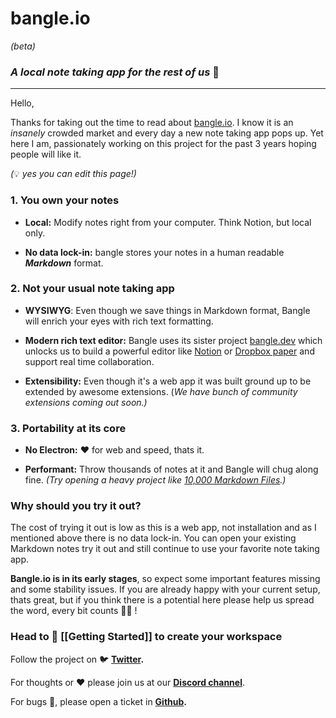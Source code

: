 # **bangle.io**

_(beta)_

### _A local note taking app for the rest of us_ 🐥

---

Hello,

Thanks for taking out the time to read about [bangle.io](https://bangle.io). I know it is an _insanely_ crowded market and every day a new note taking app pops up. Yet here I am, passionately working on this project for the past 3 years hoping people will like it.

_(_:bulb: _yes you can edit this page!)_

### 1. You own your notes

- **Local:** Modify notes right from your computer. Think Notion, but local only.

- **No data lock-in:** bangle stores your notes in a human readable **_Markdown_** format.

### 2. Not your usual note taking app

- **WYSIWYG**: Even though we save things in Markdown format, Bangle will enrich your eyes with rich text formatting.

- **Modern rich text editor:** Bangle uses its sister project [bangle.dev](https://github.com/bangle-io/bangle.dev) which unlocks us to build a powerful editor like [Notion](https://www.notion.so/) or [Dropbox paper](https://www.dropbox.com/paper) and support real time collaboration.

- **Extensibility:** Even though it's a web app it was built ground up to be extended by awesome extensions. (_We have bunch of community extensions coming out soon.)_

### 3. Portability at its core

- **No Electron:**  :heart: for web and speed, thats it.

- **Performant:** Throw thousands of notes at it and Bangle will chug along fine. _(Try opening a heavy project like [10,000 Markdown Files](https://github.com/Zettelkasten-Method/10000-markdown-files).)_

### Why should you try it out?

The cost of trying it out is low as this is a web app, not installation and as I mentioned above there is no data lock-in. You can open your existing Markdown notes try it out and still continue to use your favorite note taking app.

**Bangle.io is in its early stages**, so expect some important features missing and some stability issues. If you are already happy with your current setup, thats great, but if you think there is a potential here please help us spread the word, every bit counts :raising_hand_woman: !

### Head to :green_book: [[Getting Started]] to create your workspace

Follow the project on :bird: **[Twitter](https://twitter.com/IoBangle).**

For thoughts or :heart: please join us at our **[Discord channel](https://discord.gg/GvvbWJrVQY)**.

For bugs :bug:, please open a ticket in **[Github](https://github.com/bangle-io/bangle-io-issues).**